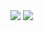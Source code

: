 <img src="https://img.shields.io/badge/Python-#3776AB?style=flat&logo=Python&logoColor=white"/>
<img src="https://capsule-render.vercel.app/api?type=wave&color=auto&height=300&section=header&text=capsule%20render&fontSize=90" />
